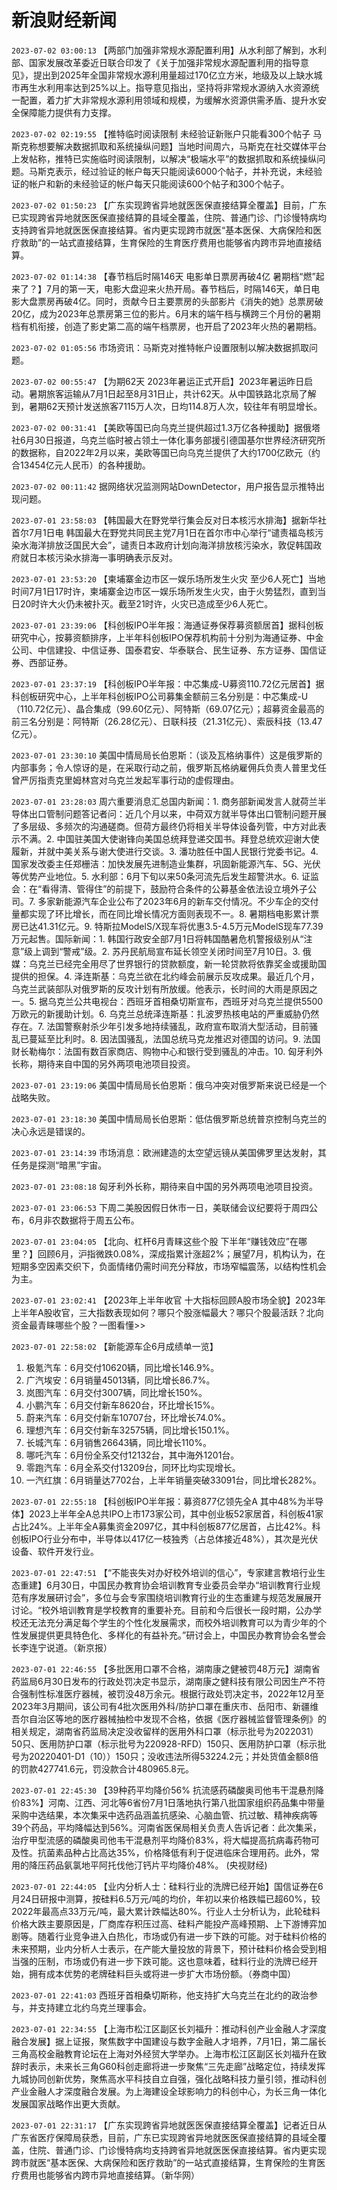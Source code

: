 # 新浪财经新闻
`2023-07-02 03:00:13` 【两部门加强非常规水源配置利用】从水利部了解到，水利部、国家发展改革委近日联合印发了《关于加强非常规水源配置利用的指导意见》，提出到2025年全国非常规水源利用量超过170亿立方米，地级及以上缺水城市再生水利用率达到25%以上。指导意见指出，坚持将非常规水源纳入水资源统一配置，着力扩大非常规水源利用领域和规模，为缓解水资源供需矛盾、提升水安全保障能力提供有力支撑。

`2023-07-02 02:19:55` 【推特临时阅读限制 未经验证新账户只能看300个帖子 马斯克称想要解决数据抓取和系统操纵问题】当地时间周六，马斯克在社交媒体平台上发帖称，推特已实施临时阅读限制，以解决“极端水平”的数据抓取和系统操纵问题。马斯克表示，经过验证的帐户每天只能阅读6000个帖子，并补充说，未经验证的帐户和新的未经验证的帐户每天只能阅读600个帖子和300个帖子。

`2023-07-02 01:50:23` 【广东实现跨省异地就医医保直接结算全覆盖】目前，广东已实现跨省异地就医医保直接结算的县域全覆盖，住院、普通门诊、门诊慢特病均支持跨省异地就医医保直接结算。省内更实现跨市就医“基本医保、大病保险和医疗救助”的一站式直接结算，生育保险的生育医疗费用也能够省内跨市异地直接结算。

`2023-07-02 01:14:38` 【春节档后时隔146天 电影单日票房再破4亿 暑期档“燃”起来了？】7月的第一天，电影大盘迎来火热开局。春节档后，时隔146天，单日电影大盘票房再破4亿。同时，贡献今日主要票房的头部影片《消失的她》总票房破20亿，成为2023年总票房第三位的影片。6月末的端午档与横跨三个月份的暑期档有机衔接，创造了影史第二高的端午档票房，也开启了2023年火热的暑期档。

`2023-07-02 01:05:56` 市场资讯：马斯克对推特帐户设置限制以解决数据抓取问题。

`2023-07-02 00:55:47` 【为期62天 2023年暑运正式开启】2023年暑运昨日启动。暑期旅客运输从7月1日起至8月31日止，共计62天。从中国铁路北京局了解到，暑期62天预计发送旅客7115万人次，日均114.8万人次，较往年有明显增长。

`2023-07-02 00:31:41` 【美欧等国已向乌克兰提供超过1.3万亿各种援助】据俄塔社6月30日报道，乌克兰临时被占领土一体化事务部援引德国基尔世界经济研究所的数据称，自2022年2月以来，美欧等国已向乌克兰提供了大约1700亿欧元（约合13454亿元人民币）的各种援助。

`2023-07-02 00:11:42` 据网络状况监测网站DownDetector，用户报告显示推特出现问题。

`2023-07-01 23:58:03` 【韩国最大在野党举行集会反对日本核污水排海】据新华社首尔7月1日电 韩国最大在野党共同民主党7月1日在首尔市中心举行“谴责福岛核污染水海洋排放泛国民大会”，谴责日本政府计划向海洋排放核污染水，敦促韩国政府就日本核污染水排海一事明确表示反对。

`2023-07-01 23:53:20` 【柬埔寨金边市区一娱乐场所发生火灾 至少6人死亡】当地时间7月1日17时许，柬埔寨金边市区一娱乐场所发生火灾，由于火势猛烈，直到当日20时许大火仍未被扑灭。截至21时许，火灾已造成至少6人死亡。

`2023-07-01 23:39:06` 【科创板IPO半年报：海通证券保荐募资额居首】据科创板研究中心，按募资额排序，上半年科创板IPO保荐机构前十分别为海通证券、中金公司、中信建投、中信证券、国泰君安、华泰联合、民生证券、东方证券、国信证券、西部证券。

`2023-07-01 23:37:19` 【科创板IPO半年报：中芯集成-U募资110.72亿元居首】据科创板研究中心，上半年科创板IPO公司募集金额前三名分别是：中芯集成-U（110.72亿元）、晶合集成（99.60亿元）、阿特斯（69.07亿元）；超募资金最高的前三名分别是：阿特斯（26.28亿元）、日联科技（21.31亿元）、索辰科技（13.47亿元）。

`2023-07-01 23:30:10` 美国中情局局长伯恩斯：（谈及瓦格纳事件）这是俄罗斯的内部事务；令人惊讶的是，在采取行动之前，俄罗斯瓦格纳雇佣兵负责人普里戈任曾严厉指责克里姆林宫对乌克兰发起军事行动的虚假理由。

`2023-07-01 23:28:03` 周六重要消息汇总国内新闻：1. 商务部新闻发言人就荷兰半导体出口管制问题答记者问：近几个月以来，中荷双方就半导体出口管制问题开展了多层级、多频次的沟通磋商。但荷方最终仍将相关半导体设备列管，中方对此表示不满。2. 中国驻美国大使谢锋向美国总统拜登递交国书。拜登总统欢迎谢大使履新，并就中美关系与谢大使进行交谈。3. 潘功胜任中国人民银行党委书记。4. 国家发改委主任郑栅洁：加快发展先进制造业集群，巩固新能源汽车、5G、光伏等优势产业地位。5. 水利部：6月下旬以来50条河流先后发生超警洪水。6. 证监会：在“看得清、管得住”的前提下，鼓励符合条件的公募基金依法设立境外子公司。7. 多家新能源汽车企业公布了2023年6月的新车交付情况。不少车企的交付量都实现了环比增长，而在同比增长情况方面则表现不一。8. 暑期档电影累计票房已达41.31亿元。9. 特斯拉ModelS/X现车将优惠3.5-4.5万元ModelS现车77.39万元起售。国际新闻：1. 韩国行政安全部7月1日将韩国酷暑危机警报级别从“注意”级上调到“警戒”级。2. 苏丹民航局宣布延长领空关闭时间至7月10日。3. 俄媒：乌克兰已经完全用尽了世界银行的贷款额度，新一轮贷款将依靠奖金或援助国提供的担保。4. 泽连斯基：乌克兰欲在北约峰会前展示反攻成果。最近几个月，乌克兰武装部队对俄罗斯的反攻计划有所放缓。他表示，长时间的大雨是原因之一。5. 据乌克兰公共电视台：西班牙首相桑切斯宣布，西班牙对乌克兰提供5500万欧元的新援助计划。6. 乌克兰总统泽连斯基：扎波罗热核电站的严重威胁仍然存在。7. 法国警察射杀少年引发多地持续骚乱，政府宣布取消大型活动，目前骚乱已蔓延至比利时。8. 因法国骚乱，法国总统马克龙推迟对德国的访问。9. 法国财长勒梅尔：法国有数百家商店、购物中心和银行受到骚乱的冲击。10. 匈牙利外长称，期待来自中国的另外两项电池项目投资。

`2023-07-01 23:19:06` 美国中情局局长伯恩斯：俄乌冲突对俄罗斯来说已经是一个战略失败。

`2023-07-01 23:18:30` 美国中情局局长伯恩斯：低估俄罗斯总统普京控制乌克兰的决心永远是错误的。

`2023-07-01 23:14:39` 市场消息：欧洲建造的太空望远镜从美国佛罗里达发射，其任务是探测“暗黑”宇宙。

`2023-07-01 23:08:18` 匈牙利外长称，期待来自中国的另外两项电池项目投资。

`2023-07-01 23:06:53` 下周二美股因假日休市一日，美联储会议纪要将于周四公布，6月非农数据将于周五公布。

`2023-07-01 23:04:05` 【北向、杠杆6月青睐这些个股 下半年“赚钱效应”在哪里？】回顾6月，沪指微跌0.08%，深成指累计涨超2%；展望7月，机构认为，在短期多空因素交织下，负面情绪仍需时间充分释放，市场窄幅震荡，以结构性机会为主。

`2023-07-01 23:02:41` 【2023年上半年收官 十大指标回顾A股市场全貌】2023年上半年A股收官，三大指数表现如何？哪只个股涨幅最大？哪只个股最活跃？北向资金最青睐哪些个股？一图看懂>>

`2023-07-01 22:58:02` 【新能源车企6月成绩单一览】
1. 极氪汽车：6月交付10620辆，同比增长146.9%。
2. 广汽埃安：6月销量45013辆，同比增长86.7%。
3. 岚图汽车：6月交付3007辆，同比增长150%。
4. 小鹏汽车：6月交付新车8620台，环比增长15%。
5. 蔚来汽车：6月交付新车10707台，环比增长74.0%。
6. 理想汽车：6月交付新车32575辆，同比增长150.1%。
7. 长城汽车：6月销售26643辆，同比增长110%。
8. 哪吒汽车：6月份全系交付12132台，其中海外1201台。
9. 零跑汽车：6月全系交付13209台，同环比均实现增长。
10. 一汽红旗：6月销量达7702台，上半年销量突破33091台，同比增长282%。

`2023-07-01 22:55:18` 【科创板IPO半年报：募资877亿领先全A 其中48%为半导体】2023上半年全A总共IPO上市173家公司，其中创业板52家居首，科创板41家占比24%。上半年全A募集资金2097亿，其中科创板877亿居首，占比42%。科创板IPO行业分布中，半导体以417亿一枝独秀（占总体接近48%），其次是光伏设备、软件开发行业。

`2023-07-01 22:47:51` 【“不能丧失对办好校外培训的信心”，专家建言教培行业生态重建】6月30日，中国民办教育协会培训教育专业委员会举办“培训教育行业规范有序发展研讨会”，多位与会专家围绕培训教育行业的生态重建与规范发展展开讨论。“校外培训教育是学校教育的重要补充。目前和今后很长一段时期，公办学校还无法充分满足每个学生的个性化发展需求，而校外培训教育可以为青少年的个性发展提供更具特色化、多样化的有益补充。”研讨会上，中国民办教育协会名誉会长李连宁说道。（新京报）

`2023-07-01 22:46:55` 【多批医用口罩不合格，湖南康之健被罚48万元】湖南省药监局6月30日发布的行政处罚决定书显示，湖南康之健科技有限公司因生产不符合强制性标准医疗器械，被罚没48万余元。根据行政处罚决定书，2022年12月至2023年3月期间，该公司有4批次医用外科/防护口罩在重庆市、岳阳市、新疆维吾尔自治区等地的医疗器械抽检中发现不合格，依据《医疗器械监督管理条例》的相关规定，湖南省药监局决定没收留样的医用外科口罩（标示批号为2022031）50只、医用防护口罩（标示批号为220928-RFD）150只、医用防护口罩（标示批号为20220401-D1（10））150只；没收违法所得53224.2元；并处货值金额8倍的罚款427741.6元，罚没款合计480965.8元。

`2023-07-01 22:45:30`   【39种药平均降价56% 抗流感药磷酸奥司他韦干混悬剂降价83%】河南、江西、河北等6省份7月1日落地执行第八批国家组织药品集中带量采购中选结果，本次集采中选药品涵盖抗感染、心脑血管、抗过敏、精神疾病等39个药品，平均降幅达到56%。河南省医保局相关负责人告诉记者：此次集采，治疗甲型流感的磷酸奥司他韦干混悬剂平均降价83%，将大幅提高抗病毒药物可及性。抗菌素品种占比高达35%，价格降低有利于促进临床合理用药。此外，常用的降压药品氨氯地平阿托伐他汀钙片平均降价48%。 (央视财经)

`2023-07-01 22:44:05` 【业内分析人士：硅料行业的洗牌已经开始】国信证券在6月24日研报中测算，按硅料6.5万元/吨的均价，年初以来价格跌幅已超60%，较2022年最高点33万元/吨，最大累计跌幅达80%。行业人士分析认为，此轮硅料价格大跌主要原因是，厂商库存积压过高、硅料产能投产高峰预期、上下游博弈加剧等。随着行业竞争进入白热化，市场或仍有进一步下跌的可能。对于硅料价格的未来预期，业内分析人士表示，在产能大量投放的背景下，预计硅料价格会受到相当强的压制，市场或仍有进一步下跌可能。这也意味着，硅料行业的洗牌已经开始，拥有成本优势的老牌硅料巨头或将进一步扩大市场份额。（券商中国）

`2023-07-01 22:41:03` 西班牙首相桑切斯称，他支持扩大乌克兰在北约的政治参与，并支持建立北约乌克兰理事会。

`2023-07-01 22:34:55` 【上海市松江区副区长刘福升：推动科创产业金融人才深度融合发展】据上证报，聚焦数字中国建设与数字金融人才培养，7月1日，第二届长三角高校金融教育论坛在上海对外经贸大学举办。上海市松江区副区长刘福升在致辞时表示，未来长三角G60科创走廊将进一步聚焦“三先走廊”战略定位，持续发挥九城协同创新优势，聚焦高水平科技自立自强，强化战略科技力量引领，推动科创产业金融人才深度融合发展。为上海建设全球影响力的科创中心，为长三角一体化发展国家战略作出更大贡献。

`2023-07-01 22:31:17` 【广东实现跨省异地就医医保直接结算全覆盖】记者近日从广东省医疗保障局获悉，目前，广东已实现跨省异地就医医保直接结算的县域全覆盖，住院、普通门诊、门诊慢特病均支持跨省异地就医医保直接结算。省内更实现跨市就医“基本医保、大病保险和医疗救助”的一站式直接结算，生育保险的生育医疗费用也能够省内跨市异地直接结算。（新华网）

